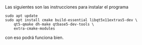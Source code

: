 Las siguientes son las instrucciones para instalar el programa

```
sudo apt update
sudo apt install cmake build-essential libqt5x11extras5-dev \
    qt5-qmake dh-make qtbase5-dev-tools \
    extra-cmake-modules
```

con eso podrá funciona bien.
